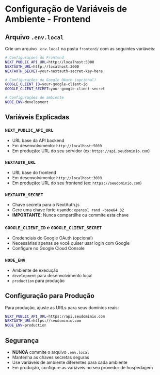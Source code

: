# Configuração de Variáveis de Ambiente - Frontend

## Arquivo `.env.local`

Crie um arquivo `.env.local` na pasta `frontend/` com as seguintes variáveis:

```bash
# Configurações do Frontend
NEXT_PUBLIC_API_URL=http://localhost:5000
NEXTAUTH_URL=http://localhost:3000
NEXTAUTH_SECRET=your-nextauth-secret-key-here

# Configurações do Google OAuth (opcional)
GOOGLE_CLIENT_ID=your-google-client-id
GOOGLE_CLIENT_SECRET=your-google-client-secret

# Configurações de ambiente
NODE_ENV=development
```

## Variáveis Explicadas

### `NEXT_PUBLIC_API_URL`
- URL base da API backend
- Em desenvolvimento: `http://localhost:5000`
- Em produção: URL do seu servidor (ex: `https://api.seudominio.com`)

### `NEXTAUTH_URL`
- URL base do frontend
- Em desenvolvimento: `http://localhost:3000`
- Em produção: URL do seu frontend (ex: `https://seudominio.com`)

### `NEXTAUTH_SECRET`
- Chave secreta para o NextAuth.js
- Gere uma chave forte usando: `openssl rand -base64 32`
- **IMPORTANTE**: Nunca compartilhe ou commite esta chave

### `GOOGLE_CLIENT_ID` e `GOOGLE_CLIENT_SECRET`
- Credenciais do Google OAuth (opcional)
- Necessárias apenas se você quiser usar login com Google
- Configure no Google Cloud Console

### `NODE_ENV`
- Ambiente de execução
- `development` para desenvolvimento local
- `production` para produção

## Configuração para Produção

Para produção, ajuste as URLs para seus domínios reais:

```bash
NEXT_PUBLIC_API_URL=https://api.seudominio.com
NEXTAUTH_URL=https://seudominio.com
NODE_ENV=production
```

## Segurança

- **NUNCA** commite o arquivo `.env.local`
- Mantenha as chaves secretas seguras
- Use variáveis de ambiente diferentes para cada ambiente
- Em produção, configure as variáveis no seu provedor de hospedagem
